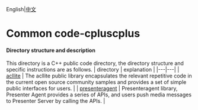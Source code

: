 English|[中文](README_CN.md)

# Common code-cpluscplus

#### Directory structure and description

This directory is a C++ public code directory, the directory structure and specific instructions are as follows.
| directory  | explanation  |
|---|---|
| [acllite](./acllite)  | The acllite public library encapsulates the relevant repetitive code in the current open source community samples and provides a set of simple public interfaces for users.  |
| [presenteragent](./presenteragent)  | Presenteragent library, Presenter Agent provides a series of APIs, and users push media messages to Presenter Server by calling the APIs.  |